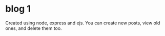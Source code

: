 # blog 1
Created using node, express and ejs. You can create new posts, view old ones, and delete them too.
